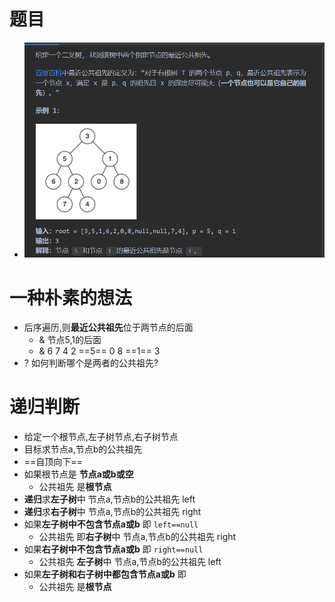 # 题目
- ![](attachments/Pasted%20image%2020230219153104.png)
# 一种朴素的想法
- 后序遍历,则**最近公共祖先**位于两节点的后面
	- & 节点5,1的后面
	- & 6 7 4 2 ==5== 0 8 ==1== 3
- ? 如何判断哪个是两者的公共祖先?
# 递归判断
- 给定一个根节点,左子树节点,右子树节点
- 目标求节点a,节点b的公共祖先
- ==自顶向下==
- 如果根节点是 **节点a或b或空** 
	- 公共祖先 是**根节点**
- **递归**求**左子树**中 节点a,节点b的公共祖先 left
- **递归**求**右子树**中 节点a,节点b的公共祖先 right
- 如果**左子树中不包含节点a或b**  即 `left==null`
	- 公共祖先 即**右子树**中 节点a,节点b的公共祖先 right
- 如果**右子树中不包含节点a或b** 即 `right==null`
	- 公共祖先 **左子树**中 节点a,节点b的公共祖先 left
- 如果**左子树和右子树中都包含节点a或b** 即 
	- 公共祖先 是**根节点**